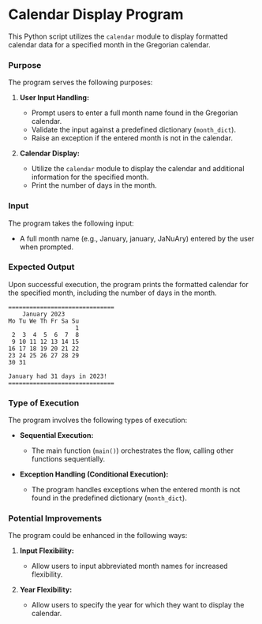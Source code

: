 # Calendar Display Program

This Python script utilizes the `calendar` module to display formatted calendar data for a specified month in the Gregorian calendar.

### Purpose

The program serves the following purposes:

1. **User Input Handling:**
   - Prompt users to enter a full month name found in the Gregorian calendar.
   - Validate the input against a predefined dictionary (`month_dict`).
   - Raise an exception if the entered month is not in the calendar.

2. **Calendar Display:**
   - Utilize the `calendar` module to display the calendar and additional information for the specified month.
   - Print the number of days in the month.

### Input

The program takes the following input:

- A full month name (e.g., January, january, JaNuAry) entered by the user when prompted.

### Expected Output

Upon successful execution, the program prints the formatted calendar for the specified month, including the number of days in the month.

```
==============================
    January 2023
Mo Tu We Th Fr Sa Su
                   1
 2  3  4  5  6  7  8
 9 10 11 12 13 14 15
16 17 18 19 20 21 22
23 24 25 26 27 28 29
30 31

January had 31 days in 2023!
==============================
```

### Type of Execution

The program involves the following types of execution:

- **Sequential Execution:**
  - The main function (`main()`) orchestrates the flow, calling other functions sequentially.

- **Exception Handling (Conditional Execution):**
  - The program handles exceptions when the entered month is not found in the predefined dictionary (`month_dict`).

### Potential Improvements

The program could be enhanced in the following ways:

1. **Input Flexibility:**
   - Allow users to input abbreviated month names for increased flexibility.

2. **Year Flexibility:**
   - Allow users to specify the year for which they want to display the calendar.
